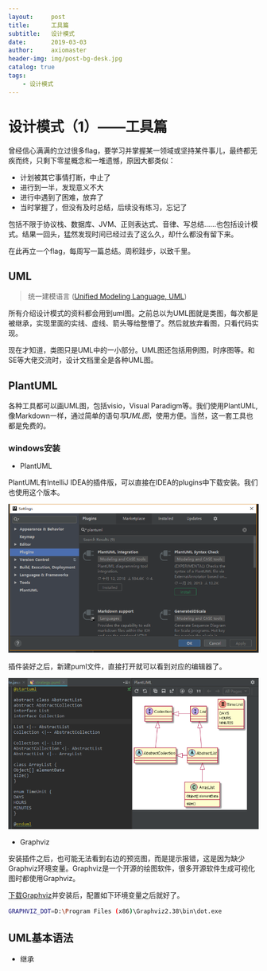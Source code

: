```yaml
---
layout:     post
title:      工具篇
subtitle:   设计模式
date:       2019-03-03
author:     axiomaster
header-img: img/post-bg-desk.jpg
catalog: true
tags:
    - 设计模式
---
```

# 设计模式（1）——工具篇

曾经信心满满的立过很多flag，要学习并掌握某一领域或坚持某件事儿，最终都无疾而终，只剩下零星概念和一堆遗憾，原因大都类似：
- 计划被其它事情打断，中止了
- 进行到一半，发现意义不大
- 进行中遇到了困难，放弃了
- 当时掌握了，但没有及时总结，后续没有练习，忘记了

包括不限于协议栈、数据库、JVM、正则表达式、音律、写总结......也包括设计模式。结果一回头，猛然发现时间已经过去了这么久，却什么都没有留下来。

在此再立一个flag，每周写一篇总结。周积跬步，以致千里。

## UML

> 统一建模语言 ([Unified Modeling Language, UML](https://baike.baidu.com/item/%E7%BB%9F%E4%B8%80%E5%BB%BA%E6%A8%A1%E8%AF%AD%E8%A8%80/3160571?fromtitle=UML&fromid=446747&fr=aladdin))

所有介绍设计模式的资料都会用到uml图。之前总以为UML图就是类图，每次都是被继承，实现里面的实线、虚线、箭头等给整懵了。然后就放弃看图，只看代码实现。

现在才知道，类图只是UML中的一小部分。UML图还包括用例图，时序图等。和SE等大佬交流时，设计文档里全是各种UML图。

## PlantUML

各种工具都可以画UML图，包括visio，Visual Paradigm等。我们使用PlantUML, 像Markdown一样，通过简单的语句*写UML图*，使用方便。当然，这一套工具也都是免费的。

### windows安装
- PlantUML

PlantUML有IntelliJ IDEA的插件版，可以直接在IDEA的plugins中下载安装。我们也使用这个版本。

![plantuml插件](../img/plantuml.png)

插件装好之后，新建puml文件，直接打开就可以看到对应的编辑器了。

![plantuml插件](../img/plantuml-editor.png)

- Graphviz

安装插件之后，也可能无法看到右边的预览图，而是提示报错，这是因为缺少Graphviz环境变量。Graphviz是一个开源的绘图软件，很多开源软件生成可视化图时都使用Graphviz。

 [下载Graphviz](http://www.graphviz.org/download/)并安装后，配置如下环境变量之后就好了。

 ```bash
 GRAPHVIZ_DOT=D:\Program Files (x86)\Graphviz2.38\bin\dot.exe
 ```

 ## UML基本语法
 - 继承
 